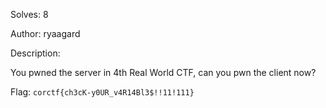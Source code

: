 Solves: 8

Author: ryaagard

Description:

You pwned the server in 4th Real World CTF, can you pwn the client now?

Flag: `corctf{ch3cK-y0UR_v4R14Bl3$!!11!111}`
